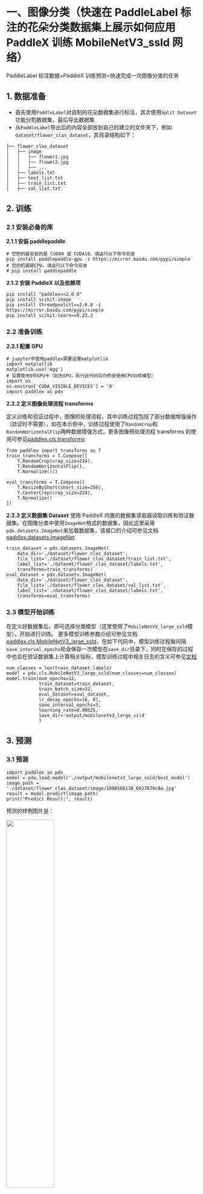 # 一、图像分类（快速在 PaddleLabel 标注的花朵分类数据集上展示如何应用 PaddleX 训练 MobileNetV3_ssld 网络）

PaddleLabel 标注数据+PaddleX 训练预测=快速完成一次图像分类的任务

## 1. 数据准备

- 首先使用`PaddleLabel`对自制的花朵数据集进行标注，其次使用`Split Dataset`功能分割数据集，最后导出数据集
- 从`PaddleLabel`导出后的内容全部放到自己的建立的文件夹下，例如`dataset/flower_clas_dataset`，其目录结构如下：

```
├── flower_clas_dataset
│   ├── image
│   │   ├── flower1.jpg
│   │   ├── flower2.jpg
│   │   ├── ...
│   ├── labels.txt
│   ├── test_list.txt
│   ├── train_list.txt
│   ├── val_list.txt
```

## 2. 训练

### 2.1 安装必备的库

**2.1.1 安装 paddlepaddle**

```
# 您的机器安装的是 CUDA9 或 CUDA10，请运行以下命令安装
pip install paddlepaddle-gpu -i https://mirror.baidu.com/pypi/simple
# 您的机器是CPU，请运行以下命令安装
# pip install paddlepaddle
```

**2.1.2 安装 PaddleX 以及依赖项**

```
pip install "paddlex<=2.0.0"
pip install scikit-image
pip install threadpoolctl==2.0.0 -i https://mirror.baidu.com/pypi/simple
pip install scikit-learn==0.23.2
```

### 2.2 准备训练

**2.2.1 配置 GPU**

```
# jupyter中使用paddlex需要设置matplotlib
import matplotlib
matplotlib.use('Agg')
# 设置使用0号GPU卡（如无GPU，执行此代码后仍然会使用CPU训练模型）
import os
os.environ['CUDA_VISIBLE_DEVICES'] = '0'
import paddlex as pdx
```

**2.2.2 定义图像处理流程 transforms**

定义训练和验证过程中，图像的处理流程，其中训练过程包括了部分数据增强操作（验证时不需要），如在本示例中，训练过程使用了`RandomCrop`和`RandomHorizontalFlip`两种数据增强方式，更多图像预处理流程 transforms 的使用可参见[paddlex.cls.transforms](https://paddlex.readthedocs.io/zh_CN/develop/apis/transforms/cls_transforms.html)

```
from paddlex import transforms as T
train_transforms = T.Compose([
    T.RandomCrop(crop_size=224),
    T.RandomHorizontalFlip(),
    T.Normalize()])

eval_transforms = T.Compose([
    T.ResizeByShort(short_size=256),
    T.CenterCrop(crop_size=224),
    T.Normalize()
])
```

**2.2.3 定义数据集 Dataset**
使用 PaddleX 内置的数据集读取器读取训练和验证数据集。在图像分类中使用`ImageNet`格式的数据集，因此这里采用`pdx.datasets.ImageNet`来加载数据集，该接口的介绍可参见文档[paddlex.datasets.ImageNet](https://paddlex.readthedocs.io/zh_CN/develop/apis/datasets.html#paddlex-datasets-imagenet)

```
train_dataset = pdx.datasets.ImageNet(
    data_dir='./dataset/flower_clas_dataset',
    file_list='./dataset/flower_clas_dataset/train_list.txt',
    label_list='./dataset/flower_clas_dataset/labels.txt',
    transforms=train_transforms)
eval_dataset = pdx.datasets.ImageNet(
    data_dir='./dataset/flower_clas_dataset',
    file_list='./dataset/flower_clas_dataset/val_list.txt',
    label_list='./dataset/flower_clas_dataset/labels.txt',
    transforms=eval_transforms)
```

### 2.3 模型开始训练

在定义好数据集后，即可选择分类模型（这里使用了`MobileNetV3_large_ssld`模型），开始进行训练。
更多模型训练参数介绍可参见文档[paddlex.cls.MobileNetV3_large_ssld](https://paddlex.readthedocs.io/zh_CN/develop/apis/models/classification.html#train)，在如下代码中，模型训练过程每间隔`save_interval_epochs`轮会保存一次模型在`save_dir`目录下，同时在保存的过程中也会在验证数据集上计算相关指标，模型训练过程中相关日志的含义可参见[文档](https://paddlex.readthedocs.io/zh_CN/develop/appendix/metrics.html#id3)

```
num_classes = len(train_dataset.labels)
model = pdx.cls.MobileNetV3_large_ssld(num_classes=num_classes)
model.train(num_epochs=12,
            train_dataset=train_dataset,
            train_batch_size=32,
            eval_dataset=eval_dataset,
            lr_decay_epochs=[6, 8],
            save_interval_epochs=3,
            learning_rate=0.00625,
            save_dir='output/mobilenetv3_large_ssld'
            )
```

## 3. 预测

### 3.1 预测

```
import paddlex as pdx
model = pdx.load_model('./output/mobilenetv3_large_ssld/best_model')
image_path = './dataset/flower_clas_dataset/image/1008566138_6927679c8a.jpg'
result = model.predict(image_path)
print("Predict Result:", result)
```

预测的样例图片是：

<img src="https://ai-studio-static-online.cdn.bcebos.com/c737099ed27f48adac3e33497ecc4cfcddad0df2169c479d9ad98aadfdb9c400" width="50%" height="50%">

预测的结果是：

> Predict Result: \[{'category_id': 0, 'category': 'sunflower', 'score': 0.9999815}\]
> 最终结论：预测正确 ✔

______________________________________________________________________

# 二、目标检测（快速在 PaddleLabel 标注的道路标志检测数据集上展示如何应用 PaddleX 训练 YOLOv3 网络

PaddleLabel 标注数据+PaddleX 训练预测=快速完成一次目标检测的任务

## 1. 数据准备

- 首先使用`PaddleLabel`对自制的路标数据集进行标注，其次使用`Split Dataset`功能分割数据集，最后导出数据集
- 从`PaddleLabel`导出后的内容全部放到自己的建立的文件夹下，例如`dataset/roadsign_det_dataset`，其目录结构如下：

```
├── roadsign_det_dataset
│   ├── Annotations
│   ├── JPEGImages
│   ├── labels.txt
│   ├── test_list.txt
│   ├── train_list.txt
│   ├── val_list.txt
```

## 2. 训练

### 2.1 安装必备的库

**2.1.1 安装 paddlepaddle**

```
# 您的机器安装的是 CUDA9 或 CUDA10，请运行以下命令安装
pip install paddlepaddle-gpu -i https://mirror.baidu.com/pypi/simple
# 您的机器是CPU，请运行以下命令安装
# pip install paddlepaddle
```

**2.1.2 安装 PaddleX**

```
pip install "paddlex<=2.0.0" -i https://mirror.baidu.com/pypi/simple
```

### 2.2 准备训练

**2.2.1 配置 GPU**

```
# 设置使用0号GPU卡（如无GPU，执行此代码后仍然会使用CPU训练模型）
import matplotlib
matplotlib.use('Agg')
import os
os.environ['CUDA_VISIBLE_DEVICES'] = '0'
import paddlex as pdx
```

**2.2.2 定义图像处理流程 transforms**

定义数据处理流程，其中训练和测试需分别定义，训练过程包括了部分测试过程中不需要的数据增强操作，如在本示例中，训练过程使用了`MixupImage`、`RandomDistort`、`RandomExpand`、`RandomCrop`和`RandomHorizontalFlip`共 5 种数据增强方式，更多图像预处理流程[paddlex.det.transforms](https://paddlex.readthedocs.io/zh_CN/develop/apis/transforms/det_transforms.html)

```
from paddlex import transforms as T
train_transforms = T.Compose([
    T.MixupImage(mixup_epoch=250),
    T.RandomDistort(),
    T.RandomExpand(),
    T.RandomCrop(),
    T.Resize(target_size=608, interp='RANDOM'),
    T.RandomHorizontalFlip(),
    T.Normalize()])

eval_transforms = T.Compose([
    T.Resize(target_size=608, interp='CUBIC'),
    T.Normalize()
])
```

**2.2.3 定义数据集 Dataset**

目标检测可使用`VOCDetection`格式和`COCODetection`两种数据集，此处由于数据集为 VOC 格式，因此采用 p`dx.datasets.VOCDetection`来加载数据集，该接口的介绍可参见文档[paddlex.datasets.VOCDetection](https://paddlex.readthedocs.io/zh_CN/develop/apis/datasets.html#paddlex-datasets-vocdetection)

```
train_dataset = pdx.datasets.VOCDetection(
    data_dir='./dataset/roadsign_det_dataset',
    file_list='./dataset/roadsign_det_dataset/train_list.txt',
    label_list='./dataset/roadsign_det_dataset/labels.txt',
    transforms=train_transforms,
    shuffle=True)
eval_dataset = pdx.datasets.VOCDetection(
    data_dir='./dataset/roadsign_det_dataset',
    file_list='./dataset/roadsign_det_dataset/val_list.txt',
    label_list='./dataset/roadsign_det_dataset/labels.txt',
    transforms=eval_transforms)
```

### 2.3 模型开始训练

在定义好数据集后，即可选择检测模型（这里使用了`yolov3_darknet53`模型），开始进行训练。
关于检测模型训练，更多参数介绍可参见文档[paddlex.det.YOLOv3](https://paddlex.readthedocs.io/zh_CN/develop/apis/models/detection.html#paddlex-det-yolov3)，在如下代码中，模型训练过程每间隔`save_interval_epochs`轮会保存一次模型在`save_dir`目录下，同时在保存的过程中也会在验证数据集上计算相关指标，模型训练过程中相关日志的含义可参见[文档](https://paddlex.readthedocs.io/zh_CN/develop/appendix/metrics.html#yolov3)

```
num_classes = len(train_dataset.labels)
model = pdx.det.YOLOv3(num_classes=num_classes, backbone='DarkNet53')
model.train(
    num_epochs=10,
    train_dataset=train_dataset,
    train_batch_size=8,
    eval_dataset=eval_dataset,
    learning_rate=0.000125,
    lr_decay_epochs=[210, 240],
    save_interval_epochs=20,
    save_dir='output/yolov3_darknet53')
```

## 3. 预测

### 3.1 预测

使用模型进行预测，同时使用`pdx.det.visualize`将结果可视化，可视化结果将保存到`./output/yolov3_mobilenetv1`下，其中`threshold`代表`Box`的置信度阈值，将`Box`置信度低于该阈值的框过滤不进行可视化

```
import paddlex as pdx
model = pdx.load_model('output/yolov3_darknet53/best_model')
image_path = './dataset/roadsign_det_dataset/JPEGImages/road554.png'
result = model.predict(image_path)
pdx.det.visualize(image_path, result, threshold=0.5, save_dir='./output/yolov3_darknet53')
```

预测的样例图片如下图：

<img src="https://ai-studio-static-online.cdn.bcebos.com/8fb35c64f3424a098858a3f75255f0d56c6f9c9d7e24438c8d1bc2cd71e838d4" width="50%" height="50%">

预测的结果是：

> speedlimit 0.77 预测正确 ✔

______________________________________________________________________

# 三、图像分割（快速在 PaddleLabel 标注的狗子分割数据集上展示如何应用 PaddleX 训练 DeepLabV3 网络）

PaddleLabel 标注数据+PaddleX 训练预测=快速完成一次图像语义分割的任务

## 1. 数据准备

- 首先使用`PaddleLabel`对自制的狗子数据集进行标注，其次使用`Split Dataset`功能分割数据集，最后导出数据集
- 从`PaddleLabel`导出后的内容全部放到自己的建立的文件夹下，例如`dataset/dog_seg_dataset`，其目录结构如下：

```
├── dog_seg_dataset
│   ├── Annotations
│   ├── JPEGImages
│   ├── labels.txt
│   ├── test_list.txt
│   ├── train_list.txt
│   ├── val_list.txt
```

## 2. 训练

### 2.1 安装必备的库

**2.1.1 安装 paddlepaddle**

```
# 您的机器安装的是 CUDA9 或 CUDA10，请运行以下命令安装
pip install paddlepaddle-gpu -i https://mirror.baidu.com/pypi/simple
# 您的机器是CPU，请运行以下命令安装
# pip install paddlepaddle
```

**2.1.2 安装 PaddleX**

```
pip install "paddlex<=2.0.0" -i https://mirror.baidu.com/pypi/simple
```

### 2.2 准备训练

**2.2.1 配置 GPU**

```
# 设置使用0号GPU卡（如无GPU，执行此代码后仍然会使用CPU训练模型）
import matplotlib
matplotlib.use('Agg')
import os
os.environ['CUDA_VISIBLE_DEVICES'] = '0'
import paddlex as pdx
```

**2.2.2 定义图像处理流程 transforms**

定义数据处理流程，其中训练和测试需分别定义，训练过程包括了部分测试过程中不需要的数据增强操作，如在本示例中，训练过程使用了`RandomHorizontalFlip`这种数据增强方式，更多图像预处理流程 transforms 的使用可参见[paddlex.seg.transforms](https://paddlex.readthedocs.io/zh_CN/develop/apis/transforms/seg_transforms.html)

```
from paddlex import transforms as T
train_transforms = T.Compose([
    T.RandomHorizontalFlip(),
    T.Resize(target_size=512),
    T.Normalize()
])

eval_transforms = T.Compose([
    T.Resize(target_size=512),
    T.Normalize()
])
```

**2.2.3 定义数据集 Dataset**
语义分割使用`SegDataset`格式的数据集，因此采用`pdx.datasets.SegDataset`来加载数据集，该接口的介绍可参见文档[paddlex.datasets.SegDataset](https://paddlex.readthedocs.io/zh_CN/develop/apis/datasets.html#paddlex-datasets-segdataset)

```
train_dataset = pdx.datasets.SegDataset(
    data_dir='./dataset/dog_seg_dataset',
    file_list='./dataset/dog_seg_dataset/train_list.txt',
    label_list='./dataset/dog_seg_dataset/labels.txt',
    transforms=train_transforms,
    shuffle=True)
eval_dataset = pdx.datasets.SegDataset(
    data_dir='./dataset/dog_seg_dataset',
    file_list='./dataset/dog_seg_dataset/val_list.txt',
    label_list='./dataset/dog_seg_dataset/labels.txt',
    transforms=eval_transforms)
```

### 2.3 模型开始训练

在定义好数据集后，即可选择分割模型（这里使用了`deeplabv3`模型），开始进行训练。

更多训练模型的参数介绍可参见文档[paddlex.seg.DeepLabv3](https://paddlex.readthedocs.io/zh_CN/develop/apis/models/semantic_segmentation.html#paddlex-seg-deeplabv3p)，在如下代码中，模型训练过程每间隔`save_interval_epochs`轮会保存一次模型在`save_dir`目录下，同时在保存的过程中也会在验证数据集上计算相关指标，模型训练过程中相关日志的含义可参见[文档](https://paddlex.readthedocs.io/zh_CN/develop/appendix/metrics.html#id9)

```
num_classes = len(train_dataset.labels)
model = pdx.seg.DeepLabV3P(num_classes=num_classes, backbone='ResNet50_vd')
model.train(
    num_epochs=40,
    train_dataset=train_dataset,
    train_batch_size=4,
    eval_dataset=eval_dataset,
    learning_rate=0.01,
    save_interval_epochs=1,
    save_dir='output/deeplab',
    use_vdl=True)
```

## 3. 预测

### 3.1 预测

使用模型进行预测，同时使用`pdx.seg.visualize`将结果可视化，可视化结果将保存到`./output/deeplab`下，其中`weight`代表原图的权重，即 mask 可视化结果与原图权重因子。

```
import paddlex as pdx
model = pdx.load_model('output/deeplab/best_model')
image_name = './dataset/dog_seg_dataset/JPEGImages/e619b17a9c1b9f085dc2712eb603171f.jpeg'
result = model.predict(image_name)
pdx.seg.visualize(image_name, result, weight=0.4, save_dir='./output/deeplab')
```

可视化结果如下所示：

<img src="https://ai-studio-static-online.cdn.bcebos.com/fec970f0e0fd4ddd96ad3d07b318d24c4f004376597946efbed4a599b652ffda" width="50%" height="50%">
<img src="https://ai-studio-static-online.cdn.bcebos.com/783581c1e2f345029cccfc382e0dedc70b58f9b48120467383c923a7ab0401a7" width="50%" height="50%">

## AI Studio 第三方教程推荐

[快速体验演示案例](https://aistudio.baidu.com/aistudio/projectdetail/4383953)
